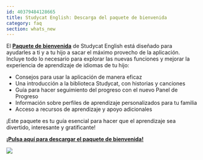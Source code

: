```yaml
---
id: 40379484128665
title: Studycat English: Descarga del paquete de bienvenida
category: faq
section: whats_new
---
```

El **[Paquete de bienvenida](https://res.cloudinary.com/dam8jh3m8/image/upload/v1731059311/docs/studycat-English-welcome-pack-en.pdf)** de Studycat English está diseñado para ayudarles a ti y a tu hijo a sacar el máximo provecho de la aplicación. Incluye todo lo necesario para explorar las nuevas funciones y mejorar la experiencia de aprendizaje de idiomas de tu hijo:

- Consejos para usar la aplicación de manera eficaz
- Una introducción a la biblioteca Studycat, con historias y canciones  
- Guía para hacer seguimiento del progreso con el nuevo Panel de Progreso
- Información sobre perfiles de aprendizaje personalizados para tu familia
- Acceso a recursos de aprendizaje y apoyo adicionales

¡Este paquete es tu guía esencial para hacer que el aprendizaje sea divertido, interesante y gratificante!

**[¡Pulsa aquí para descargar el paquete de bienvenida!](https://res.cloudinary.com/dam8jh3m8/image/upload/v1731059311/docs/studycat-English-welcome-pack-en.pdf)**

![](https://help.studycat.com/hc/article_attachments/40379484098969)

